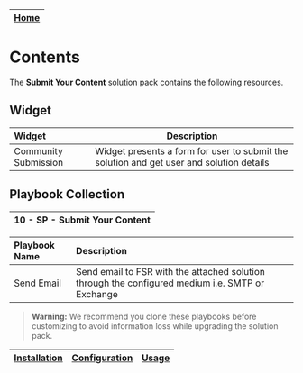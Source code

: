 | [Home](../README.md) |
|----------------------|
# Contents

The **Submit Your Content** solution pack contains the following resources.

## Widget

| Widget     | Description                                                            |
|:-------------|-----------------------------------------------------------------------|
| Community Submission | Widget presents a form for user to submit the solution and get user and solution details |

## Playbook Collection

| 10 - SP - Submit Your Content |
|:-------------------------------|

| Playbook Name              | Description                                                                                                                                     |
|:---------------------------|:------------------------------------------------------------------------------------------------------------------------------------------------|
| Send Email | Send email to FSR with the attached solution through the configured medium i.e. SMTP or Exchange|

>**Warning:** We recommend you clone these playbooks before customizing to avoid information loss while upgrading the solution pack.

| [Installation](./setup.md#installation) | [Configuration](./setup.md#configuration) | [Usage](./usage.md) |
|-----------------------------------------|-------------------------------------------|---------------------|
